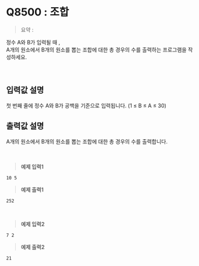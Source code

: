 # Q8500 : 조합

> 요약 : 

정수 A와 B가 입력될 때 ,<br>
A개의 원소에서 B개의 원소를 뽑는 조합에 대한 총 경우의 수를 출력하는 프로그램을 작성하세요.<br>
<br><br>

## 입력값 설명
첫 번째 줄에 정수 A와 B가 공백을 기준으로 입력됩니다. (1 ≤ B ≤ A ≤ 30) <br>


## 출력값 설명
A개의 원소에서 B개의 원소를 뽑는 조합에 대한 총 경우의 수를 출력합니다.<br>
<br><br>

> **예제 입력1**
```
10 5
```

> **예제 출력1**
```
252
```
<br>

> **예제 입력2**
```
7 2
```

> **예제 출력2**
```
21
```